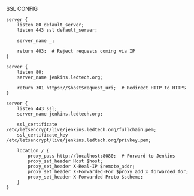 SSL CONFIG
    
    server {
        listen 80 default_server;
        listen 443 ssl default_server;
        
        server_name _;
        
        return 403;  # Reject requests coming via IP
    }
    
    server {
        listen 80;
        server_name jenkins.ledtech.org;
    
        return 301 https://$host$request_uri;  # Redirect HTTP to HTTPS
    }
    
    server {
        listen 443 ssl;
        server_name jenkins.ledtech.org;
    
        ssl_certificate /etc/letsencrypt/live/jenkins.ledtech.org/fullchain.pem;
        ssl_certificate_key /etc/letsencrypt/live/jenkins.ledtech.org/privkey.pem;
    
        location / {
            proxy_pass http://localhost:8080;  # Forward to Jenkins
            proxy_set_header Host $host;
            proxy_set_header X-Real-IP $remote_addr;
            proxy_set_header X-Forwarded-For $proxy_add_x_forwarded_for;
            proxy_set_header X-Forwarded-Proto $scheme;
        }
    }
